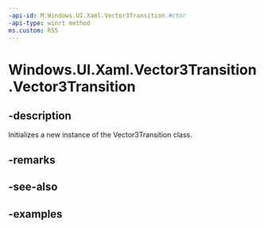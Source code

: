 ```yaml
---
-api-id: M:Windows.UI.Xaml.Vector3Transition.#ctor
-api-type: winrt method
ms.custom: RS5
---
```


<!-- Method syntax.
public Vector3Transition.Vector3Transition()
-->

# Windows.UI.Xaml.Vector3Transition.Vector3Transition

## -description
Initializes a new instance of the Vector3Transition class.

## -remarks

## -see-also

## -examples

